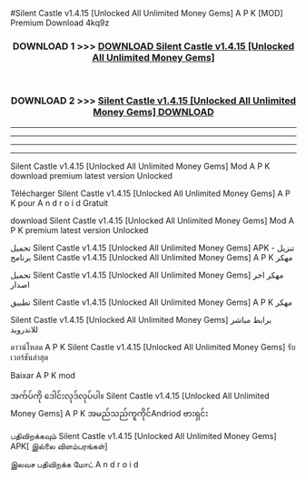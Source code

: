 #Silent Castle  v1.4.15 [Unlocked All Unlimited Money Gems] A P K [MOD] Premium Download 4kq9z



<div align="center">

<h3>DOWNLOAD 1 >>> <a href="https://teeasianyam.web.app?sq=Silent Castle  v1.4.15 [Unlocked All Unlimited Money Gems]">DOWNLOAD Silent Castle  v1.4.15 [Unlocked All Unlimited Money Gems] </a></h3><br>

<h3>DOWNLOAD 2 >>> <a href="https://teeasianyam.web.app?sq=Silent Castle  v1.4.15 [Unlocked All Unlimited Money Gems] ">Silent Castle  v1.4.15 [Unlocked All Unlimited Money Gems]  DOWNLOAD </a></h3>

</div>


----------------------------------------------------------

----------------------------------------------------------

----------------------------------------------------------

----------------------------------------------------------


Silent Castle  v1.4.15 [Unlocked All Unlimited Money Gems]  Mod A P K download premium latest version Unlocked

Télécharger Silent Castle  v1.4.15 [Unlocked All Unlimited Money Gems]  A P K pour A n d r o i d Gratuit

download Silent Castle  v1.4.15 [Unlocked All Unlimited Money Gems]  Mod A P K premium latest version Unlocked

تحميل Silent Castle  v1.4.15 [Unlocked All Unlimited Money Gems]  APK - تنزيل برنامج Silent Castle  v1.4.15 [Unlocked All Unlimited Money Gems]  A P K مهكر

تحميل Silent Castle  v1.4.15 [Unlocked All Unlimited Money Gems]  مهكر اخر اصدار

تطبيق Silent Castle  v1.4.15 [Unlocked All Unlimited Money Gems]  A P K مهكر

Silent Castle  v1.4.15 [Unlocked All Unlimited Money Gems]  برابط مباشر للاندرويد

ดาวน์โหลด A P K Silent Castle  v1.4.15 [Unlocked All Unlimited Money Gems]  รับเวอร์ชันล่าสุด

Baixar A P K mod

အက်ပ်ကို ဒေါင်းလုဒ်လုပ်ပါ။ Silent Castle  v1.4.15 [Unlocked All Unlimited Money Gems]  A P K အမည်သည်ကူကိုင်Andriod ဗားရှင်း

பதிவிறக்கவும் Silent Castle  v1.4.15 [Unlocked All Unlimited Money Gems]  APK[ இல்லை விளம்பரங்கள்] 
 
இலவச பதிவிறக்க மோட் A n d r o i d



